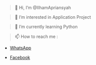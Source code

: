 > 👋 Hi, I’m @IlhamApriansyah

> 👀 I’m interested in Application Project

> 🌱 I’m currently learning Python

> 📫 How to reach me : 

- [WhatsApp](https://api.whatsapp.com/send/?phone=%2B6285156629012&text&app_absent=0)

- [Facebook](https://www.facebook.com/ilham.apriansyah810)

<!---
IlhamApriansyah/IlhamApriansyah is a ✨ special ✨ repository because its `README.md` (this file) appears on your GitHub profile.
You can click the Preview link to take a look at your changes.
--->
